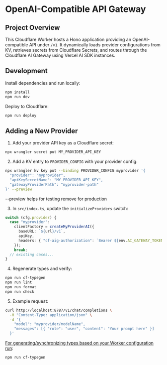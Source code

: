 # OpenAI-Compatible API Gateway

## Project Overview
This Cloudflare Worker hosts a Hono application providing an OpenAI-compatible API under `/v1`. It dynamically loads provider configurations from KV, retrieves secrets from Cloudflare Secrets, and routes through the Cloudflare AI Gateway using Vercel AI SDK instances.

## Development
Install dependencies and run locally:
```txt
npm install
npm run dev
```
Deploy to Cloudflare:
```txt
npm run deploy
```

## Adding a New Provider
1. Add your provider API key as a Cloudflare secret:
```bash
npx wrangler secret put MY_PROVIDER_API_KEY
```
2. Add a KV entry to `PROVIDER_CONFIG` with your provider config:
```bash
npx wrangler kv key put --binding PROVIDER_CONFIG myprovider '{
  "provider": "myprovider",
  "apiKeySecretName": "MY_PROVIDER_API_KEY",
  "gatewayProviderPath": "myprovider-path"
}' --preview
```
--preview helps for testing remove for production

3. In `src/index.ts`, update the `initializeProviders` switch:
```ts
switch (cfg.provider) {
  case "myprovider":
    clientFactory = createMyProviderAI({
      baseURL: `${url}/v1`,
      apiKey,
      headers: { "cf-aig-authorization": `Bearer ${env.AI_GATEWAY_TOKEN}` },
    });
    break;
  // existing cases...
}
```
4. Regenerate types and verify:
```bash
npm run cf-typegen
npm run lint
npm run format
npm run check
```
5. Example request:
```bash
curl http://localhost:8787/v1/chat/completions \
  -H "Content-Type: application/json" \
  -d '{
    "model": "myprovider/modelName",
    "messages": [{ "role": "user", "content": "Your prompt here" }]
  }'
```

[For generating/synchronizing types based on your Worker configuration run](https://developers.cloudflare.com/workers/wrangler/commands/#types):

```txt
npm run cf-typegen
```

